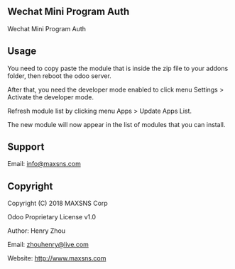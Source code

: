 Wechat Mini Program Auth
----------

Wechat Mini Program Auth

Usage
---------------

You need to copy paste the module that is inside the zip file to your addons folder, then reboot the odoo server. 

After that, you need the developer mode enabled to click menu Settings > Activate the developer mode.

Refresh module list by clicking menu Apps > Update Apps List. 

The new module will now appear in the list of modules that you can install.

Support
---------------
Email: info@maxsns.com

Copyright
---------------

Copyright (C) 2018 MAXSNS Corp

Odoo Proprietary License v1.0

Author: Henry Zhou

Email: zhouhenry@live.com

Website: http://www.maxsns.com